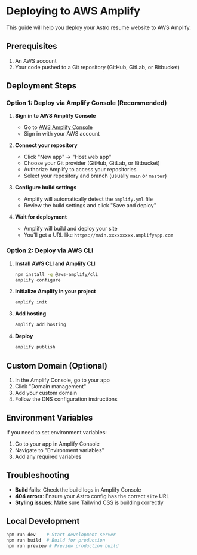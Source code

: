 # Deploying to AWS Amplify

This guide will help you deploy your Astro resume website to AWS Amplify.

## Prerequisites

1. An AWS account
2. Your code pushed to a Git repository (GitHub, GitLab, or Bitbucket)

## Deployment Steps

### Option 1: Deploy via Amplify Console (Recommended)

1. **Sign in to AWS Amplify Console**
   - Go to [AWS Amplify Console](https://console.aws.amazon.com/amplify/)
   - Sign in with your AWS account

2. **Connect your repository**
   - Click "New app" → "Host web app"
   - Choose your Git provider (GitHub, GitLab, or Bitbucket)
   - Authorize Amplify to access your repositories
   - Select your repository and branch (usually `main` or `master`)

3. **Configure build settings**
   - Amplify will automatically detect the `amplify.yml` file
   - Review the build settings and click "Save and deploy"

4. **Wait for deployment**
   - Amplify will build and deploy your site
   - You'll get a URL like `https://main.xxxxxxxxx.amplifyapp.com`

### Option 2: Deploy via AWS CLI

1. **Install AWS CLI and Amplify CLI**
   ```bash
   npm install -g @aws-amplify/cli
   amplify configure
   ```

2. **Initialize Amplify in your project**
   ```bash
   amplify init
   ```

3. **Add hosting**
   ```bash
   amplify add hosting
   ```

4. **Deploy**
   ```bash
   amplify publish
   ```

## Custom Domain (Optional)

1. In the Amplify Console, go to your app
2. Click "Domain management"
3. Add your custom domain
4. Follow the DNS configuration instructions

## Environment Variables

If you need to set environment variables:
1. Go to your app in Amplify Console
2. Navigate to "Environment variables"
3. Add any required variables

## Troubleshooting

- **Build fails**: Check the build logs in Amplify Console
- **404 errors**: Ensure your Astro config has the correct `site` URL
- **Styling issues**: Make sure Tailwind CSS is building correctly

## Local Development

```bash
npm run dev    # Start development server
npm run build  # Build for production
npm run preview # Preview production build
``` 
